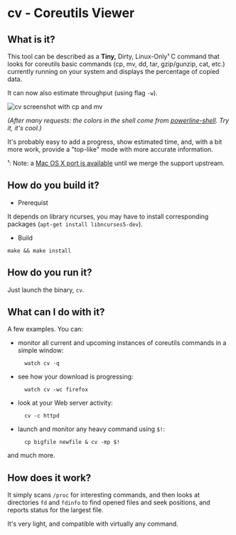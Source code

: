 cv - Coreutils Viewer
=====================

What is it?
-----------

This tool can be described as a **Tiny,** Dirty, Linux-Only¹ C command
that looks for coreutils basic commands (cp, mv, dd, tar, gzip/gunzip,
cat, etc.) currently running on your system and displays the
percentage of copied data.

It can now also estimate throughput (using flag `-w`).

![cv screenshot with cp and mv](https://raw.github.com/Xfennec/cv/master/capture.png)

_(After many requests: the colors in the shell come from [powerline-shell](https://github.com/milkbikis/powerline-shell). Try it, it's cool.)_

It's probably easy to add a progress, show estimated time, and, with a
bit more work, provide a "top-like" mode with more accurate
information.

¹: Note: a [Mac OS X port is available](https://github.com/BestPig/cv) until we
merge the support upstream.

How do you build it?
--------------------
* Prerequist

It depends on library ncurses, you may have to install corresponding packages (`apt-get install libncurses5-dev`).

* Build

`make && make install` 

How do you run it?
------------------

Just launch the binary, `cv`.


What can I do with it?
----------------------

A few examples. You can:

* monitor all current and upcoming instances of coreutils commands in
  a simple window:

        watch cv -q

* see how your download is progressing:

        watch cv -wc firefox

* look at your Web server activity:

        cv -c httpd

* launch and monitor any heavy command using `$!`:

        cp bigfile newfile & cv -mp $!

and much more.

How does it work?
-----------------

It simply scans `/proc` for interesting commands, and then looks at
directories `fd` and `fdinfo` to find opened files and seek positions,
and reports status for the largest file.

It's very light, and compatible with virtually any command.
